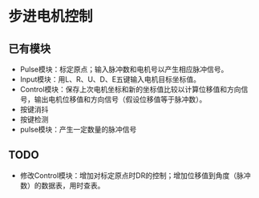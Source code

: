 # 步进电机控制
## 已有模块
- Pulse模块：标定原点；输入脉冲数和电机号以产生相应脉冲信号。
- Input模块：用L、R、U、D、E五键输入电机目标坐标值。
- Control模块：保存上次电机坐标和新的坐标值比较以计算位移值和方向信号，输出电机位移值和方向信号（假设位移值等于脉冲数）。
- 按键消抖
- 按键检测
- pulse模块：产生一定数量的脉冲信号

## TODO
- 修改Control模块：增加对标定原点时DR的控制；增加位移值到角度（脉冲数）的数据表，用时查表。
